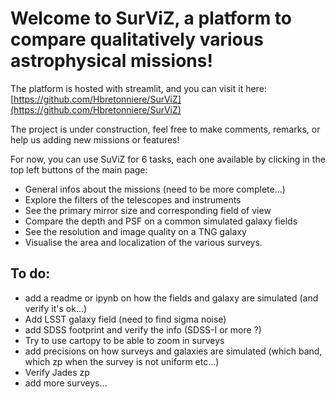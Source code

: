 # Welcome to SurViZ, a platform to compare qualitatively various astrophysical missions! 

The platform is hosted with streamlit, and you can visit it here: [https://github.com/Hbretonniere/SurViZ](https://github.com/Hbretonniere/SurViZ)

The project is under construction, feel free to make comments, remarks, or help us adding new missions or features! 


For now, you can use SuViZ for 6 tasks, each one available by clicking in the top left buttons of the main page:

- General infos about the missions (need to be more complete...)
- Explore the filters of the telescopes and instruments
- See the primary mirror size and corresponding field of view
- Compare the depth and PSF on a common simulated galaxy fields
- See the resolution and image quality on a TNG galaxy
- Visualise the area and localization of the various surveys.

## To do:
- add a readme or ipynb on how the fields and galaxy are simulated (and verify it's ok...)
- Add LSST galaxy field (need to find sigma noise)
- add SDSS footprint and verify the info (SDSS-I or more ?)
- Try to use cartopy to be able to zoom in surveys
- add precisions on how surveys and galaxies are simulated (which band, which zp when the survey is not uniform etc...)
- Verify Jades zp
- add more surveys...